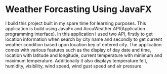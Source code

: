 # Weather Forcasting Using JavaFX
I build this project built in my spare time for learning purposes. This application is build using JavaFx and AccuWeather API(Application programming interface). In this application I used two API, firstly to get location information when search by city name and secondly to get current weather condition based upon location key of entered city. The application comes with various features such as the display of day date and time, location with latitude and longitude, current temperature with minimum and maximum temperature. Additionally it also displays temperature felt, humidity, visibility, wind speed, wind gust speed and air pressure.


